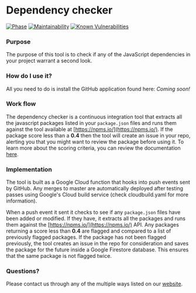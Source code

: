 # Dependency checker
[![Phase](https://img.shields.io/badge/Phase-Beta-22a7f0.svg)](https://digital.canada.ca/products/)  [![Maintainability](https://api.codeclimate.com/v1/badges/88a373736a5d0cf45b55/maintainability)](https://codeclimate.com/github/cds-snc/dependency-checker/maintainability)
[![Known Vulnerabilities](https://snyk.io/test/github/cds-snc/dependency-checker/badge.svg)](https://snyk.io/test/github/cds-snc/dependency-checker)

### Purpose

The purpose of this tool is to check if any of the JavaScript dependencies in your project warrant a second look.

### How do I use it?

All you need to do is install the GitHub application found here: _Coming soon!_

### Work flow

The dependency checker is a continuous integration tool that extracts all the javascript packages listed in your `package.json` files and runs them against the tool available at [https://npms.io/](https://npms.io/). If the package score less than a **0.4** then the tool will create an issue in your repo, alerting you that you might want to review the package before using it. To learn more about the scoring criteria, you can review the documentation [here](https://npms.io/about).

### Implementation

The tool is built as a Google Cloud function that hooks into push events sent by GitHub. Any merges to master are automatically deployed after testing passes using Google's Cloud build service (check cloudbuild.yaml for more information). 

When a push event it sent it checks to see if any `package.json` files have been added or modified. If they have, it extracts all the packages and runs them against the [https://npms.io/](https://npms.io/) API. Any packages returning a score less than **0.4** are flagged and compared to a list of previously flagged packages. If the package has not been flagged previously, the tool creates an issue in the repo for consideration and saves the package for the future inside a Google Firestore database. This ensures that the same package is not flagged twice.

### Questions?

Please contact us through any of the multiple ways listed on our [website](https://digital.canada.ca/).
